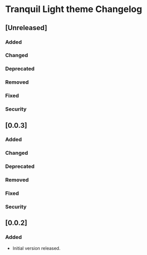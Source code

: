 <!-- Keep a Changelog guide -> https://keepachangelog.com -->

# Tranquil Light theme Changelog

## [Unreleased]
### Added

### Changed

### Deprecated

### Removed

### Fixed

### Security

## [0.0.3]
### Added

### Changed

### Deprecated

### Removed

### Fixed

### Security

## [0.0.2]
### Added
- Initial version released.